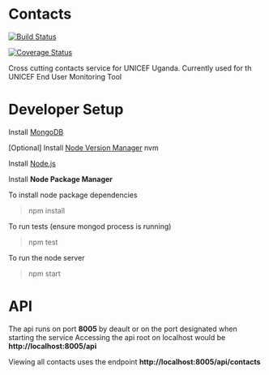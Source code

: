 Contacts
========

[![Build Status](https://snap-ci.com/unicefuganda/contacts/branch/master/build_image)](https://snap-ci.com/unicefuganda/contacts/branch/master)

[![Coverage Status](https://img.shields.io/coveralls/unicefuganda/contacts.svg)](https://coveralls.io/r/unicefuganda/contacts)

Cross cutting contacts service for UNICEF Uganda. Currently used for th UNICEF End User Monitoring Tool

# Developer Setup

Install [MongoDB](https://www.mongodb.org/downloads#packages)

[Optional] Install [Node Version Manager](https://github.com/creationix/nvm) nvm

Install [Node.js](https://github.com/joyent/node/wiki/Installing-Node.js-via-package-manager)

Install **Node Package Manager**

To install node package dependencies
> npm install

To run tests (ensure mongod process is running)
> npm test

To run the node server
> npm start

# API

The api runs on port **8005** by deault or on the port designated when starting the service
Accessing the api root on localhost would be **http://localhost:8005/api**

Viewing all contacts uses the endpoint **http://localhost:8005/api/contacts**
